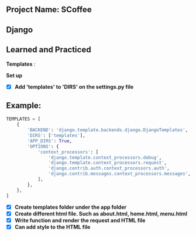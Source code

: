 ## Project Name: SCoffee
## Django

## Learned and Practiced 

 **Templates** :

 **Set up**

- [x] **Add 'templates' to 'DIRS' on the settings.py file**

## Example:

```Python
TEMPLATES = [
    {
        'BACKEND': 'django.template.backends.django.DjangoTemplates',
        'DIRS': ['templates'],
        'APP_DIRS': True,
        'OPTIONS': {
            'context_processors': [
                'django.template.context_processors.debug',
                'django.template.context_processors.request',
                'django.contrib.auth.context_processors.auth',
                'django.contrib.messages.context_processors.messages',
            ],
        },
    },
]
```
- [x] **Create templates folder under the app folder**
- [x] **Create different html file. Such as about.html, home.html, menu.html**
- [x] **Write function and render the request and HTML file**
- [x] **Can add style to the HTML file**
